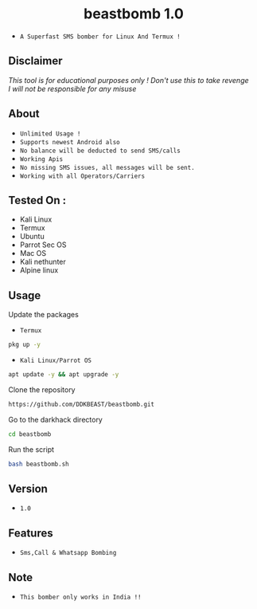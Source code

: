 <h1 align="center">beastbomb 1.0<br>
</h1>

* `A Superfast SMS bomber for Linux And Termux !`

## Disclaimer
*This tool is for educational purposes only !*
_Don't use this to take revenge_<br />
*I will not be responsible for any misuse*

## About
* `Unlimited Usage !`
* `Supports newest Android also`
* `No balance will be deducted to send SMS/calls`
* `Working Apis`
* `No missing SMS issues, all messages will be sent.`
* `Working with all Operators/Carriers`

## Tested On :
<ul>
  <li>Kali Linux</li>
  <li>Termux</li>
  <li>Ubuntu</li>
  <li>Parrot Sec OS</li>
  <li>Mac OS</li>
  <li>Kali nethunter</li>
  <li>Alpine linux</li>
  
</ul>


## Usage

Update the packages

* `Termux`

```bash
pkg up -y
```
* `Kali Linux/Parrot OS`

```bash
apt update -y && apt upgrade -y
```

Clone the repository
```bash
https://github.com/DDKBEAST/beastbomb.git
```
Go to the darkhack directory
```bash
cd beastbomb
```
Run the script
```bash
bash beastbomb.sh
```

## Version
* `1.0`

## Features
* `Sms,Call & Whatsapp Bombing`


## Note
* `This bomber only works in India !!` 
